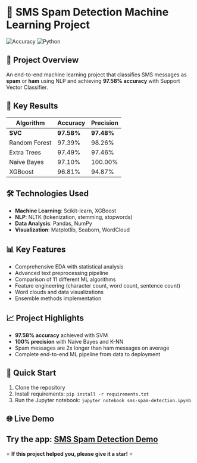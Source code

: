 # 📱 SMS Spam Detection Machine Learning Project

![Accuracy](https://img.shields.io/badge/Best%20Accuracy-97.58%25-green.svg)
![Python](https://img.shields.io/badge/Python-3.8+-blue.svg)

## 🎯 Project Overview
An end-to-end machine learning project that classifies SMS messages as **spam** or **ham** using NLP and achieving **97.58% accuracy** with Support Vector Classifier.

## 🚀 Key Results
| Algorithm | Accuracy | Precision |
|-----------|----------|-----------|
| **SVC** | **97.58%** | **97.48%** |
| Random Forest | 97.39% | 98.26% |
| Extra Trees | 97.49% | 97.46% |
| Naive Bayes | 97.10% | 100.00% |
| XGBoost | 96.81% | 94.87% |

## 🛠️ Technologies Used
- **Machine Learning**: Scikit-learn, XGBoost
- **NLP**: NLTK (tokenization, stemming, stopwords)
- **Data Analysis**: Pandas, NumPy
- **Visualization**: Matplotlib, Seaborn, WordCloud

## 📊 Key Features
- Comprehensive EDA with statistical analysis
- Advanced text preprocessing pipeline
- Comparison of 11 different ML algorithms
- Feature engineering (character count, word count, sentence count)
- Word clouds and data visualizations
- Ensemble methods implementation

## 📈 Project Highlights
- **97.58% accuracy** achieved with SVM
- **100% precision** with Naive Bayes and K-NN
- Spam messages are 2x longer than ham messages on average
- Complete end-to-end ML pipeline from data to deployment

## 🚀 Quick Start
1. Clone the repository
2. Install requirements: `pip install -r requirements.txt`
3. Run the Jupyter notebook: `jupyter notebook sms-spam-detection.ipynb`

## 🌐 Live Demo
**Try the app:** [SMS Spam Detection Demo](https://sms-spam-detection9.streamlit.app/)
---
⭐ **If this project helped you, please give it a star!** ⭐
